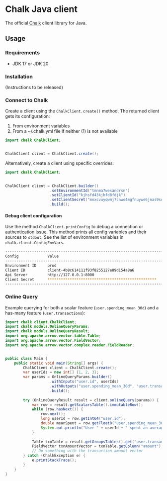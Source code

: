# Chalk Java client

The official [Chalk](https://chalk.ai) client library for Java.

## Usage
### Requirements

- JDK 17 or JDK 20

### Installation
(Instructions to be released)

### Connect to Chalk

Create a client using the `ChalkClient.create()` method.  The returned client gets its configuration:

1. From environment variables
2. From a ~/.chalk.yml file if neither (1) is not available

```java
import chalk.ChalkClient;


ChalkClient client = ChalkClient.create();
```

Alternatively, create a client using specific overrides:
```java
import chalk.ChalkClient;

        
ChalkClient client = ChalkClient.builder()
                    .setEnvironmentId("tmnma7wesandrsn")
                    .setClientId("kjhsfd43kjhfd8fdjk")
                    .setClientSecret("mnxcvuyqwmj7cnwe4mgfnuywe6jnas9sdn")
                    .build();
```

#### Debug client configuration

Use the method `ChalkClient.printConfig` to debug a connection or authentication issue. This method prints all config
variables and their sources to `stdout`. See the list of environment variables in `chalk.client.ConfigEnvVars`.

```bash
---------------------------------------------------------------------------------------------------------------------------
Config             Value                                                 Source                                        
---------------------------------------------------------------------------------------------------------------------------
Environment ID     prod                                                  ChalkClient builder argument                  
Client ID          client-4b8c614111f93f8255127e89d154a8a6               environment variable 'CHALK_CLIENT_ID'        
Api Server         http://127.0.0.1:8000                                 config file /Users/papan/.chalk.yml           
Client Secret      *************************************************     environment variable 'CHALK_CLIENT_SECRET'    
---------------------------------------------------------------------------------------------------------------------------
```


### Online Query
Example querying for both a scalar feature (`user.spending_mean_30d`) and a has-many feature (`user.transactions`): 
```java
import chalk.client.ChalkClient;
import chalk.models.OnlineQueryParams;
import chalk.models.OnlineQueryResult;
import org.apache.arrow.vector.table.Table;
import org.apache.arrow.vector.FieldVector;
import org.apache.arrow.vector.complex.reader.FieldReader;


public class Main {
    public static void main(String[] args) {
        ChalkClient client = ChalkClient.create();
        var userIds = new int[] {1, 2, 3};
        var params = OnlineQueryParams.builder()
                    .withInputs("user.id", userIds)
                    .withOutputs("user.spending_mean_30d", "user.transactions")
                    .build();
        
        try (OnlineQueryResult result = client.onlineQuery(params)) {
            var row = result.getScalarsTable().immutableRow();
            while (row.hasNext()) {
                row.next();
                long userId = row.getInt64("user.id");
                double meanSpent = row.getFloat8("user.spending_mean_30d");
                System.out.println("User " + userId + " spent an average of $" + meanSpent + " per day in the last 30 days");
            }
                
            Table txnTable = result.getGroupsTables().get("user.transactions");
            FieldVector txnAmountVector = txnTable.getColumn("amount");
            // Do something with the transaction amount vector
        } catch (ChalkException e) {
            e.printStackTrace();
        }
    }
}
```

